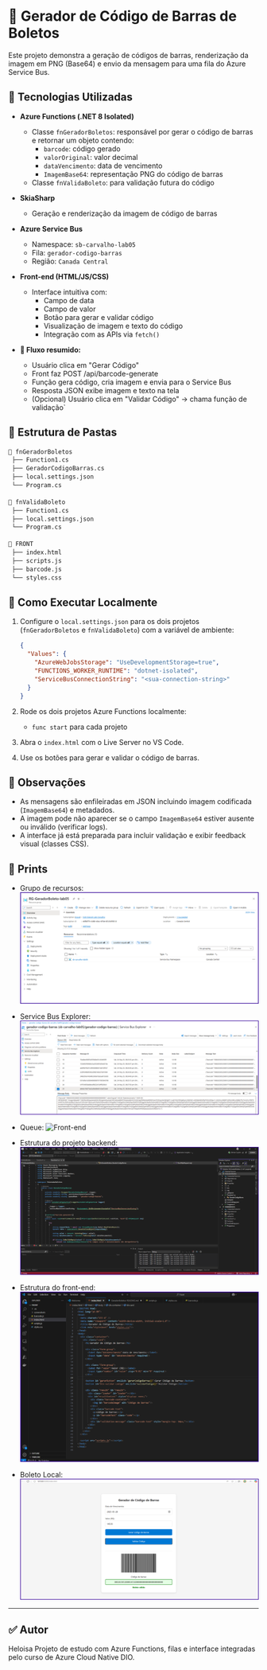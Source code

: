 # 🧾 Gerador de Código de Barras de Boletos

Este projeto demonstra a geração de códigos de barras, renderização da imagem em PNG (Base64) e envio da mensagem para uma fila do Azure Service Bus.

## 🔧 Tecnologias Utilizadas

- **Azure Functions (.NET 8 Isolated)**
  - Classe `fnGeradorBoletos`: responsável por gerar o código de barras e retornar um objeto contendo:
    - `barcode`: código gerado
    - `valorOriginal`: valor decimal
    - `dataVencimento`: data de vencimento
    - `ImagemBase64`: representação PNG do código de barras
  - Classe `fnValidaBoleto`: para validação futura do código

- **SkiaSharp**
  - Geração e renderização da imagem de código de barras

- **Azure Service Bus**
  - Namespace: `sb-carvalho-lab05`
  - Fila: `gerador-codigo-barras`
  - Região: `Canada Central`

- **Front-end (HTML/JS/CSS)**
  - Interface intuitiva com:
    - Campo de data
    - Campo de valor
    - Botão para gerar e validar código
    - Visualização de imagem e texto do código
    - Integração com as APIs via `fetch()`

- **🔁 Fluxo resumido:**

  - Usuário clica em "Gerar Código"
  - Front faz POST /api/barcode-generate
  - Função gera código, cria imagem e envia para o Service Bus
  - Resposta JSON exibe imagem e texto na tela 
  - (Opcional) Usuário clica em "Validar Código" → chama função de validação`


## 📂 Estrutura de Pastas

```bash
📁 fnGeradorBoletos
 ├── Function1.cs
 ├── GeradorCodigoBarras.cs
 ├── local.settings.json
 └── Program.cs

📁 fnValidaBoleto
 ├── Function1.cs
 ├── local.settings.json
 └── Program.cs

📁 FRONT
 ├── index.html
 ├── scripts.js
 ├── barcode.js
 └── styles.css
```

## 🚀 Como Executar Localmente

1. Configure o `local.settings.json` para os dois projetos (`fnGeradorBoletos` e `fnValidaBoleto`) com a variável de ambiente:
   ```json
   {
     "Values": {
       "AzureWebJobsStorage": "UseDevelopmentStorage=true",
       "FUNCTIONS_WORKER_RUNTIME": "dotnet-isolated",
       "ServiceBusConnectionString": "<sua-connection-string>"
     }
   }
   ```

2. Rode os dois projetos Azure Functions localmente:
   - `func start` para cada projeto

3. Abra o `index.html` com o Live Server no VS Code.

4. Use os botões para gerar e validar o código de barras.

## 💬 Observações

- As mensagens são enfileiradas em JSON incluindo imagem codificada (`ImagemBase64`) e metadados.
- A imagem pode não aparecer se o campo `ImagemBase64` estiver ausente ou inválido (verificar logs).
- A interface já está preparada para incluir validação e exibir feedback visual (classes CSS).

## 📸 Prints

- Grupo de recursos:
  ![Azure RG](./screenshots/resource-group.png)

- Service Bus Explorer:
  ![Service Bus](./screenshots/servicebus-explorer.png)

- Queue:
  ![Front-end](./screenshots/queues.png)

- Estrutura do projeto backend:
  ![Solution Backend](./screenshots/solution-structure.png)

- Estrutura do front-end:
  ![Front-end](./screenshots/frontend-structure.png)

- Boleto Local:
  ![Front-end](./screenshots/boleto-gerado.png)
---
## ✅ Autor
Heloisa
Projeto de estudo com Azure Functions, filas e interface integradas pelo curso de Azure Cloud Native DIO.
